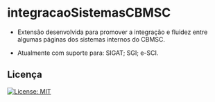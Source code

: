 # integracaoSistemasCBMSC

- Extensão desenvolvida para promover a integração e fluidez entre algumas páginas dos sistemas internos do CBMSC. 

- Atualmente com suporte para: 
  SIGAT; 
  SGI; 
  e-SCI. 
## Licença
[![License: MIT](https://img.shields.io/badge/License-MIT-yellow.svg)](https://opensource.org/licenses/MIT)
